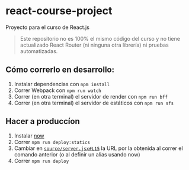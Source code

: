 # react-course-project
Proyecto para el curso de React.js

> Este repositorio no es 100% el mismo código del curso y no tiene actualizado React Router (ni ninguna otra librería) ni pruebas automatizadas.

## Cómo correrlo en desarrollo:
1. Instalar dependencias con `npm install`
2. Correr Webpack con `npm run watch`
3. Correr (en otra terminal) el servidor de render con `npm run bff`
4. Correr (en otra terminal) el servidor de estáticos con `npm run sfs`

## Hacer a produccíon
1. Instalar [now](https://now.sh)
2. Correr `npm run deploy:statics`
3. Cambiar en [`source/server.jsx#L15`](https://github.com/sergiodxa/react-course-project/blob/master/source/server.jsx#L15) la URL por la obtenida al correr el comando anterior (o al definir un alias usando now)
4. Correr `npm run deploy`
